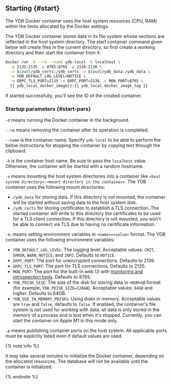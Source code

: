 ## Starting {#start}

The YDB Docker container uses the host system resources (CPU, RAM) within the limits allocated by the Docker settings.

The YDB Docker container stores data in its file system whose sections are reflected in the host system directory. The start container command given below will create files in the current directory, so first create a working directory and then start the container from it:

```bash
docker run -d --rm --name ydb-local -h localhost \
  -p 2135:2135 -p 8765:8765 -p 2136:2136 \
  -v $(pwd)/ydb_certs:/ydb_certs -v $(pwd)/ydb_data:/ydb_data \
  -e YDB_DEFAULT_LOG_LEVEL=NOTICE \
  -e GRPC_TLS_PORT=2135 -e GRPC_PORT=2136 -e MON_PORT=8765 \
  {{ ydb_local_docker_image}}:{{ ydb_local_docker_image_tag }}
```

If started successfully, you'll see the ID of the created container.

### Startup parameters {#start-pars}

`-d` means running the Docker container in the background.

`--rm` means removing the container after its operation is completed.

`--name` is the container name. Specify `ydb-local` to be able to perform the below instructions for stopping the container by copying text through the clipboard.

`-h` is the container host name. Be sure to pass the `localhost` value. Otherwise, the container will be started with a random hostname.

`-v` means mounting the host system directories into a container like `<host system directory>:<mount directory in the container>`. The YDB container uses the following mount directories:

- `/ydb_data` for storing data. If this directory is not mounted, the container will be started without saving data to the host system disk.
- `/ydb_certs` for storing certificates to establish a TLS connection. The started container will write to this directory the certificates to be used for a TLS client connection. If this directory is not mounted, you won't be able to connect via TLS due to having no certificate information.

`-e`: means setting environment variables in `<name>=<value>` format. The YDB container uses the following environment variables:

- `YDB_DEFAULT_LOG_LEVEL`: The logging level. Acceptable values: `CRIT`, `ERROR`, `WARN`, `NOTICE`, and `INFO`. Defaults to `NOTICE`.
- `GRPC_PORT`: The port for unencrypted connections. Defaults to 2136.
- `GRPC_TLS_PORT`: The port for TLS connections. Defaults to 2135.
- `MON_PORT`: The port for the built-in web UI with [monitoring and introspection tools](../../../maintenance/embedded_monitoring/ydb_monitoring.md). Defaults to 8765.
- `YDB_PDISK_SIZE`: The size of the disk for storing data in `<NUM>GB` format (for example, `YDB_PDISK_SIZE=128GB`). Acceptable values: `64GB` and higher. Defaults to 64GB.
- `YDB_USE_IN_MEMORY_PDISKS`: Using disks in memory. Acceptable values are `true` and `false`, defaults to `false`. If enabled, the container's file system is not used for working with data, all data is only stored in the memory of a process and is lost when it's stopped. Currently, you can start the container on Apple M1 in this mode only.

`-p` means publishing container ports on the host system. All applicable ports must be explicitly listed even if default values are used.

{% note info %}

It may take several minutes to initialize the Docker container, depending on the allocated resources. The database will not be available until the container is initialized.

{% endnote %}

